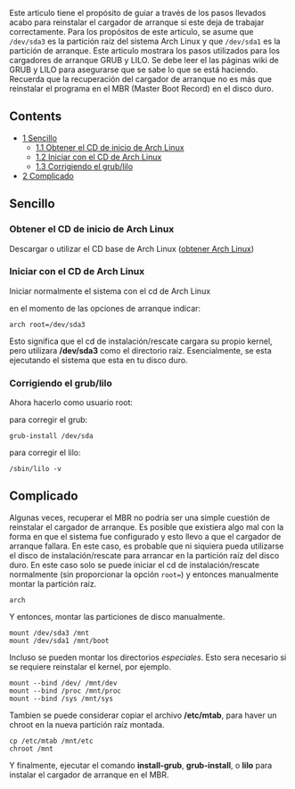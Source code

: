 Este articulo tiene el propósito de guiar a través de los pasos llevados acabo para reinstalar el cargador de arranque si este deja de trabajar correctamente. Para los propósitos de este articulo, se asume que `/dev/sda3` es la partición raíz del sistema Arch Linux y que `/dev/sda1` es la partición de arranque. Este articulo mostrara los pasos utilizados para los cargadores de arranque GRUB y LILO. Se debe leer el las páginas wiki de GRUB y LILO para asegurarse que se sabe lo que se está haciendo. Recuerda que la recuperación del cargador de arranque no es más que reinstalar el programa en el MBR (Master Boot Record) en el disco duro.

## Contents

*   [1 Sencillo](#Sencillo)
    *   [1.1 Obtener el CD de inicio de Arch Linux](#Obtener_el_CD_de_inicio_de_Arch_Linux)
    *   [1.2 Iniciar con el CD de Arch Linux](#Iniciar_con_el_CD_de_Arch_Linux)
    *   [1.3 Corrigiendo el grub/lilo](#Corrigiendo_el_grub.2Flilo)
*   [2 Complicado](#Complicado)

## Sencillo

### Obtener el CD de inicio de Arch Linux

Descargar o utilizar el CD base de Arch Linux ([obtener Arch Linux](https://www.archlinux.org/download/))

### Iniciar con el CD de Arch Linux

Iniciar normalmente el sistema con el cd de Arch Linux

en el momento de las opciones de arranque indicar:

```
arch root=/dev/sda3  

```

Esto significa que el cd de instalación/rescate cargara su propio kernel, pero utilizara **/dev/sda3** como el directorio raíz. Esencialmente, se esta ejecutando el sistema que esta en tu disco duro.

### Corrigiendo el grub/lilo

Ahora hacerlo como usuario root:

para corregir el grub:

```
grub-install /dev/sda

```

para corregir el lilo:

```
/sbin/lilo -v

```

## Complicado

Algunas veces, recuperar el MBR no podría ser una simple cuestión de reinstalar el cargador de arranque. Es posible que existiera algo mal con la forma en que el sistema fue configurado y esto llevo a que el cargador de arranque fallara. En este caso, es probable que ni siquiera pueda utilizarse el disco de instalación/rescate para arrancar en la partición raíz del disco duro. En este caso solo se puede iniciar el cd de instalación/rescate normalmente (sin proporcionar la opción `root=`) y entonces manualmente montar la partición raíz.

```
arch

```

Y entonces, montar las particiones de disco manualmente.

```
mount /dev/sda3 /mnt
mount /dev/sda1 /mnt/boot

```

Incluso se pueden montar los directorios *especiales*. Esto sera necesario si se requiere reinstalar el kernel, por ejemplo.

```
mount --bind /dev/ /mnt/dev
mount --bind /proc /mnt/proc
mount --bind /sys /mnt/sys

```

Tambien se puede considerar copiar el archivo **/etc/mtab**, para haver un chroot en la nueva partición raíz montada.

```
cp /etc/mtab /mnt/etc
chroot /mnt

```

Y finalmente, ejecutar el comando **install-grub**, **grub-install**, o **lilo** para instalar el cargador de arranque en el MBR.